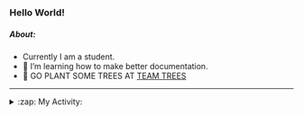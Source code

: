 ### Hello World!

##### About:
- Currently I am a student.
- 🌱 I’m learning how to make better documentation.
- 🌱 GO PLANT SOME TREES AT [TEAM TREES](https://teamtrees.org/)

---
<details>
  <summary>:zap: My Activity:</summary>
  
<!--START_SECTION:waka-->
![Code Time](http://img.shields.io/badge/Code%20Time-1%2C243%20hrs%2016%20mins-blue)

**I'm a Night 🦉** 

```text
🌞 Morning                2055 commits        ███░░░░░░░░░░░░░░░░░░░░░░   10.27 % 
🌆 Daytime                6717 commits        ████████░░░░░░░░░░░░░░░░░   33.56 % 
🌃 Evening                5773 commits        ███████░░░░░░░░░░░░░░░░░░   28.84 % 
🌙 Night                  5471 commits        ███████░░░░░░░░░░░░░░░░░░   27.33 % 
```
📅 **I'm Most Productive on Wednesday** 

```text
Monday                   2761 commits        ███░░░░░░░░░░░░░░░░░░░░░░   13.79 % 
Tuesday                  2752 commits        ███░░░░░░░░░░░░░░░░░░░░░░   13.75 % 
Wednesday                4725 commits        ██████░░░░░░░░░░░░░░░░░░░   23.61 % 
Thursday                 2652 commits        ███░░░░░░░░░░░░░░░░░░░░░░   13.25 % 
Friday                   2133 commits        ███░░░░░░░░░░░░░░░░░░░░░░   10.66 % 
Saturday                 1707 commits        ██░░░░░░░░░░░░░░░░░░░░░░░   08.53 % 
Sunday                   3286 commits        ████░░░░░░░░░░░░░░░░░░░░░   16.42 % 
```


📊 **This Week I Spent My Time On** 

```text
🔥 Editors: 
Android Studio           4 hrs 23 mins       ████████████████░░░░░░░░░   63.55 % 
VS Code                  1 hr 41 mins        ██████░░░░░░░░░░░░░░░░░░░   24.51 % 
IntelliJ                 49 mins             ███░░░░░░░░░░░░░░░░░░░░░░   11.94 % 

🐱‍💻 Projects: 
swag-store               1 hr 43 mins        ██████░░░░░░░░░░░░░░░░░░░   25.04 % 
github-readme-youtube-car1 hr 27 mins        █████░░░░░░░░░░░░░░░░░░░░   21.20 % 
CSE224-Fundamentals-of-An1 hr 4 mins         ████░░░░░░░░░░░░░░░░░░░░░   15.53 % 
test                     49 mins             ███░░░░░░░░░░░░░░░░░░░░░░   12.02 % 
java-springboot-projects 49 mins             ███░░░░░░░░░░░░░░░░░░░░░░   11.94 % 
```


 Last Updated on 26/10/2023 00:17:41 UTC
<!--END_SECTION:waka-->
</details>
